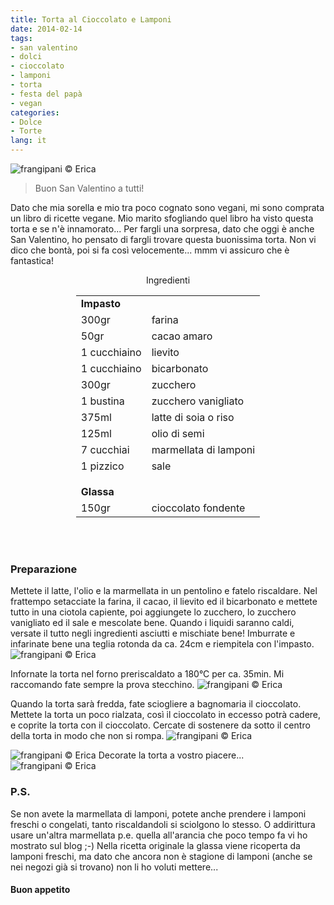 ```yaml
---
title: Torta al Cioccolato e Lamponi
date: 2014-02-14
tags:
- san valentino
- dolci
- cioccolato
- lamponi
- torta
- festa del papà
- vegan
categories:
- Dolce
- Torte
lang: it
---
```

![](header.jpg "frangipani © Erica")

> Buon San Valentino a tutti!

Dato che mia sorella e mio tra poco cognato sono vegani, mi sono comprata un libro di ricette vegane. Mio marito sfogliando quel libro ha visto questa torta e se n'è innamorato... Per fargli una sorpresa, dato che oggi è anche San Valentino, ho pensato di fargli trovare questa buonissima torta. Non vi dico che bontà, poi si fa così velocemente... mmm vi assicuro che è fantastica!


<div id="wrapper" style="text-align: center">
  <div id="yourdiv" style="display: inline-block;">
    <div class="ingredients">
      <div class="ingredients-title">Ingredienti</div>
      <table>
        <tbody>
          <tr>
            <td colspan="2"><b>Impasto</b></td>
          </tr>
          <tr>
            <td>300gr</td>
            <td>farina</td>
          </tr>
          <tr>
            <td>50gr</td>
            <td>cacao amaro</td>
          </tr>
          <tr>
            <td>1 cucchiaino</td>
            <td>lievito</td>
          </tr>
          <tr>
            <td>1 cucchiaino</td>
            <td>bicarbonato</td>
          </tr>
          <tr>
            <td>300gr</td>
            <td>zucchero</td>
          </tr>
          <tr>
            <td>1 bustina</td>
            <td>zucchero vanigliato</td>
          </tr>
          <tr>
            <td>375ml</td>
            <td>latte di soia o riso</td>
          </tr>
          <tr>
            <td>125ml</td>
            <td>olio di semi</td>
          </tr>
          <tr>
            <td>7 cucchiai</td>
            <td>marmellata di lamponi</td>
          </tr>
          <tr>
            <td>1 pizzico</td>
            <td>sale</td>
          </tr>
          <tr style="height: 15px;"></tr>
          <tr>          
            <td colspan="2"><b>Glassa</b></td>
          </tr>
          <tr>
            <td>150gr</td>
            <td>cioccolato fondente</td>        
          </tr>
        </tbody>
      </table>
      <br></br>
    </div>
  </div>
</div>


<h3>
  <font color="grey">
    <i class="fa fa-cogs"></i>
  </font> Preparazione
</h3>

Mettete il latte, l'olio e la marmellata in un pentolino e fatelo riscaldare. Nel frattempo setacciate la farina, il cacao, il lievito ed il bicarbonato e mettete tutto in una ciotola capiente, poi aggiungete lo zucchero, lo zucchero vanigliato ed il sale e mescolate bene. Quando i liquidi saranno caldi, versate il tutto negli ingredienti asciutti e mischiate bene!
Imburrate e infarinate bene una teglia rotonda da ca. 24cm e riempitela con l'impasto. 
![](impasto.jpg "frangipani © Erica")

Infornate la torta nel forno preriscaldato a 180°C per ca. 35min. Mi raccomando fate sempre la prova stecchino.
![](sfornata.jpg "frangipani © Erica")

Quando la torta sarà fredda, fate sciogliere a bagnomaria il cioccolato. Mettete la torta un poco rialzata, così il cioccolato in eccesso potrà cadere, e coprite la torta con il cioccolato. Cercate di sostenere da sotto il centro della torta in modo che non si rompa.
![](glassare.jpg "frangipani © Erica")

![](glassa.jpg "frangipani © Erica")
Decorate la torta a vostro piacere...
![](risultato.jpg "frangipani © Erica")


<h3>
  <font color="#FFCC00">
    <i class="fa fa-lightbulb-o"></i>
  </font> P.S.
</h3>

Se non avete la marmellata di lamponi, potete anche prendere i lamponi freschi o congelati, tanto riscaldandoli si sciolgono lo stesso. O addirittura usare un'altra marmellata p.e. quella all'arancia che poco tempo fa vi ho mostrato sul blog ;-) Nella ricetta originale la glassa viene ricoperta da lamponi freschi, ma dato che ancora non è stagione di lamponi (anche se nei negozi già si trovano) non li ho voluti mettere...

<h4>Buon appetito
  <font color="red">
    <i class="fa fa-smile-o"></i>
  </font>
</h4>